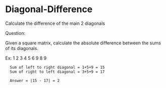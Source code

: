 # Diagonal-Difference
Calculate the difference of the main 2 diagonals 

Question:

  Given a square matrix, calculate the absolute difference between the sums of its diagonals.
  
  Ex: 
      1 2 3
      4 5 6
      9 8 9 
      
      Sum of left to right diagonal = 1+5+9 = 15
      Sum of right to left diagonal = 3+5+9 = 17
      
      Answer = |15 - 17| = 2
